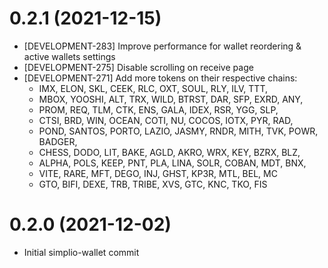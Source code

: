 # 0.2.1 (2021-12-15)
* [DEVELOPMENT-283] Improve performance for wallet reordering & active wallets settings
* [DEVELOPMENT-275] Disable scrolling on receive page
* [DEVELOPMENT-271] Add more tokens on their respective chains:
  - IMX, ELON, SKL, CEEK, RLC, OXT, SOUL, RLY, ILV, TTT,
  - MBOX, YOOSHI, ALT, TRX, WILD, BTRST, DAR, SFP, EXRD, ANY,
  - PROM, REQ, TLM, CTK, ENS, GALA, IDEX, RSR, YGG, SLP,
  - CTSI, BRD, WIN, OCEAN, COTI, NU, COCOS, IOTX, PYR, RAD,
  - POND, SANTOS, PORTO, LAZIO, JASMY, RNDR, MITH, TVK, POWR, BADGER,
  - CHESS, DODO, LIT, BAKE, AGLD, AKRO, WRX, KEY, BZRX, BLZ,
  - ALPHA, POLS, KEEP, PNT, PLA, LINA, SOLR, COBAN, MDT, BNX,
  - VITE, RARE, MFT, DEGO, INJ, GHST, KP3R, MTL, BEL, MC
  - GTO, BIFI, DEXE, TRB, TRIBE, XVS, GTC, KNC, TKO, FIS

# 0.2.0 (2021-12-02)
* Initial simplio-wallet commit
